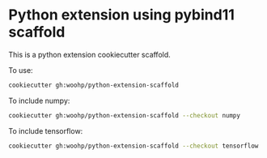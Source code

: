 # Python extension using pybind11 scaffold

This is a python extension cookiecutter scaffold.

To use:
```bash
cookiecutter gh:woohp/python-extension-scaffold
```

To include numpy:
```bash
cookiecutter gh:woohp/python-extension-scaffold --checkout numpy
```

To include tensorflow:
```bash
cookiecutter gh:woohp/python-extension-scaffold --checkout tensorflow
```
